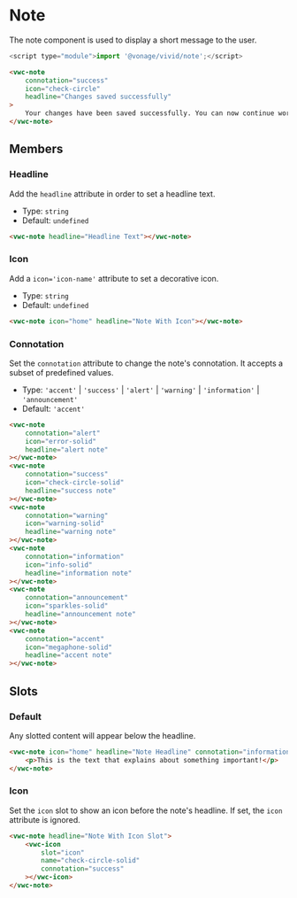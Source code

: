 # Note

The note component is used to display a short message to the user.

```js
<script type="module">import '@vonage/vivid/note';</script>
```

```html preview
<vwc-note
	connotation="success"
	icon="check-circle"
	headline="Changes saved successfully"
>
	Your changes have been saved successfully. You can now continue working.
</vwc-note>
```

## Members

### Headline

Add the `headline` attribute in order to set a headline text.

- Type: `string`
- Default: `undefined`

```html preview
<vwc-note headline="Headline Text"></vwc-note>
```

### Icon

Add a `icon='icon-name'` attribute to set a decorative icon.

- Type: `string`
- Default: `undefined`

```html preview
<vwc-note icon="home" headline="Note With Icon"></vwc-note>
```

### Connotation

Set the `connotation` attribute to change the note's connotation.
It accepts a subset of predefined values.

- Type: `'accent'` | `'success'` | `'alert'` | `'warning'` | `'information'` | `'announcement'`
- Default: `'accent'`

```html preview blocks
<vwc-note
	connotation="alert"
	icon="error-solid"
	headline="alert note"
></vwc-note>
<vwc-note
	connotation="success"
	icon="check-circle-solid"
	headline="success note"
></vwc-note>
<vwc-note
	connotation="warning"
	icon="warning-solid"
	headline="warning note"
></vwc-note>
<vwc-note
	connotation="information"
	icon="info-solid"
	headline="information note"
></vwc-note>
<vwc-note
	connotation="announcement"
	icon="sparkles-solid"
	headline="announcement note"
></vwc-note>
<vwc-note
	connotation="accent"
	icon="megaphone-solid"
	headline="accent note"
></vwc-note>
```

## Slots

### Default

Any slotted content will appear below the headline.

```html preview
<vwc-note icon="home" headline="Note Headline" connotation="information">
	<p>This is the text that explains about something important!</p>
</vwc-note>
```

### Icon

Set the `icon` slot to show an icon before the note's headline.
If set, the `icon` attribute is ignored.

```html preview
<vwc-note headline="Note With Icon Slot">
	<vwc-icon
		slot="icon"
		name="check-circle-solid"
		connotation="success"
	></vwc-icon>
</vwc-note>
```
